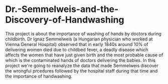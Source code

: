 # Dr.-Semmelweis-and-the-Discovery-of-Handwashing
This project is about the importance of washing of hands by doctors during childbirth. Dr Ignaz Semmelweis (a Hungarian physician who worked at Vienna General Hospital) observed that in early 1840s around 10% of delivering women died due to childbed fever, a deadly disease which affects the women that have just given birth and the most probable cause of which is the contaminated hands of doctors delivering the babies. In this project we're going to reanalyze the data that made Semmelweis discover the wrongful prcedures followed by the hospital staff during that time and the importance of handwashing.
